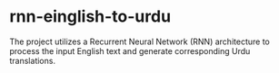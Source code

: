 # rnn-einglish-to-urdu
The project utilizes a Recurrent Neural Network (RNN) architecture to process the input English text and generate corresponding Urdu translations.
